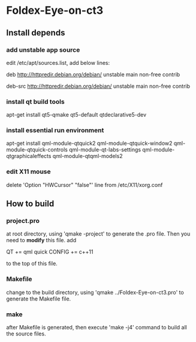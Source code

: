 # Foldex-Eye-on-ct3

## Install depends

### add unstable app source
edit /etc/apt/sources.list, add below lines:

 deb http://httpredir.debian.org/debian/ unstable main non-free contrib
 
 deb-src http://httpredir.debian.org/debian/ unstable main non-free contrib

### install qt build tools

apt-get install qt5-qmake qt5-default qtdeclarative5-dev

### install essential run environment
apt-get install qml-module-qtquick2 qml-module-qtquick-window2 qml-module-qtquick-controls qml-module-qt-labs-settings qml-module-qtgraphicaleffects qml-module-qtqml-models2

### edit X11 mouse
delete 'Option	"HWCursor" "false"' line from /etc/X11/xorg.conf

## How to build

### project.pro
 at root directory, using 'qmake -project' to generate the .pro file. Then you need to **modify** this file. add 

 QT += qml quick
 CONFIG += c++11

to the top of this file.

### Makefile
 change to the build directory, using 'qmake ../Foldex-Eye-on-ct3.pro' to generate the Makefile file.

### make
 after Makefile is generated, then execute 'make -j4' command to build all the source files. 
